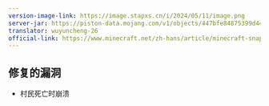 ```yaml
---
version-image-link: https://image.stapxs.cn/i/2024/05/11/image.png
server-jar: https://piston-data.mojang.com/v1/objects/447bfe84875399d44d383de7f534e1cc10bae9a5/server.jar
translator: wuyuncheng-26
official-link: https://www.minecraft.net/zh-hans/article/minecraft-snapshot-24w19a
---
```

## 修复的漏洞
* 村民死亡时崩溃
